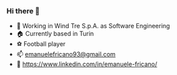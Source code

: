 ### Hi there 👋

<!--
**emanuelefricano93/emanuelefricano93** is a ✨ _special_ ✨ repository because its `README.md` (this file) appears on your GitHub profile.
-->

- 🔭 Working in Wind Tre S.p.A. as Software Engineering
- 🏠 Currently based in Turin
- ⚽ Football player
- 📫 emanuelefricano93@gmail.com
- 📘 https://www.linkedin.com/in/emanuele-fricano/

